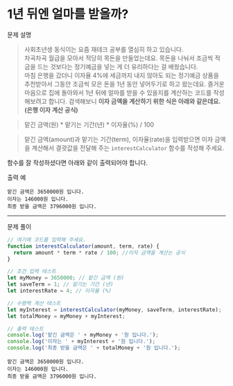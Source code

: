 # 1년 뒤엔 얼마를 받을까?

문제 설명
> 사회초년생 동식이는 요즘 재테크 공부를 열심히 하고 있습니다.\
차곡차곡 월급을 모아서 적당히 목돈을 만들었는데요. 목돈을 나눠서 조금씩 적금을 드는 것보다는 정기예금을 넣는 게 더 유리하다는 걸 배웠습니다.\
마침 은행을 갔더니 이자율 4%에 세금까지 내지 않아도 되는 정기예금 상품을 추천받아서 그동안 조금씩 모은 돈을 1년 동안 넣어두기로 하고 왔는데요.
즐거운 마음으로 집에 돌아와서 1년 뒤에 얼마를 받을 수 있을지를 계산하는 코드를 작성해보려고 합니다.
검색해보니 **이자 금액을 계산하기 위한 식은 아래와 같은데요. (은행 이자 계산 공식)**

> 맡긴 금액(원) * 맡기는 기간(년) * 이자율(%) / 100

> 맡긴 금액(amount)과 맡기는 기간(term), 이자율(rate)을 입력받으면 이자 금액을 계산해서 결괏값을 전달해 주는 `interestCalculator` 함수를 작성해 주세요.

함수를 잘 작성하셨다면 아래와 같이 출력되어야 합니다.

출력 예
```basic
맡긴 금액은 3650000원 입니다.
이자는 146000원 입니다.
최종 받을 금액은 3796000원 입니다.
```

------------------------

문제 풀이
```javascript
// 여기에 코드를 입력해 주세요.
function interestCalculator(amount, term, rate) {
  return amount * term * rate / 100; //이자 금액을 계산는 공식
}

// 조건 입력 테스트
let myMoney = 3650000; // 맡긴 금액 (원)
let saveTerm = 1; // 맡기는 기간 (년)
let interestRate = 4; // 이자율 (%)

// 수령액 계산 테스트
let myInterest = interestCalculator(myMoney, saveTerm, interestRate);
let totalMoney = myMoney + myInterest;

// 출력 테스트
console.log('맡긴 금액은 ' + myMoney + '원 입니다.');
console.log('이자는 ' + myInterest + '원 입니다.');
console.log('최종 받을 금액은 ' + totalMoney + '원 입니다.');
```
```basic
맡긴 금액은 3650000원 입니다.
이자는 146000원 입니다.
최종 받을 금액은 3796000원 입니다.
```